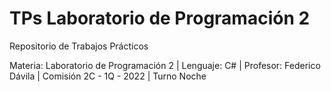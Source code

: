 # TPs Laboratorio de Programación 2
Repositorio de Trabajos Prácticos

Materia: Laboratorio de Programación 2 | Lenguaje: C# | Profesor: Federico Dávila | Comisión 2C - 1Q - 2022 | Turno Noche
